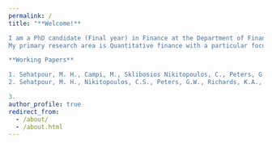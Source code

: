 ```yaml
---
permalink: /
title: "**Welcome!**  

I am a PhD candidate (Final year) in Finance at the Department of Finance, University of Technology Sydney (UTS).  
My primary research area is Quantitative finance with a particular focus on green bonds, financial econometrics and machine learning, and portfolio optimization.

**Working Papers**

1. Sehatpour, M. H., Campi, M., Sklibosios Nikitopoulos, C., Peters, G., & Richards, K. A. (2024). *Anatomy of Municipal Green Bond Yield Spreads.* [Available at SSRN](https://papers.ssrn.com/sol3/papers.cfm?abstract_id=5075265)
2. Sehatpour, M. H., Nikitopoulos, C.S., Peters, G.W., Richards, K.A., & Campi, M. (2025). *Determinant of Green Bond Yield Spreads: An Unsupervised Machine Learning Approach*. Work in progress."

3. 
author_profile: true
redirect_from: 
  - /about/
  - /about.html
---
```






